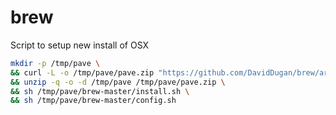 # brew
Script to setup new install of OSX

```bash
mkdir -p /tmp/pave \
&& curl -L -o /tmp/pave/pave.zip "https://github.com/DavidDugan/brew/archive/master.zip" \
&& unzip -q -o -d /tmp/pave /tmp/pave/pave.zip \
&& sh /tmp/pave/brew-master/install.sh \
&& sh /tmp/pave/brew-master/config.sh
```
